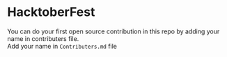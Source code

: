 # HacktoberFest

You can do your first open source contribution in this repo by adding your name in contributers file.     
Add your name in `Contributers.md` file
